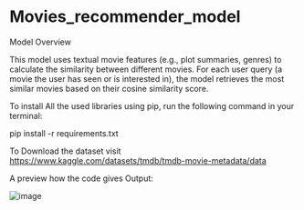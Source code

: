# Movies_recommender_model
Model Overview


This model uses textual movie features (e.g., plot summaries, genres) to calculate the similarity between different movies. For each user query (a movie the user has seen or is interested in), the model retrieves the most similar movies based on their cosine similarity score.


To install All the used libraries using pip, run the following command in your terminal:

pip install -r requirements.txt

To Download the dataset visit https://www.kaggle.com/datasets/tmdb/tmdb-movie-metadata/data

A preview how the code gives Output:

![image](https://github.com/resonancejb/Movies_recommender_model/assets/105265132/46c56d5c-7985-4402-8d6a-3c698a3cc3c3)




